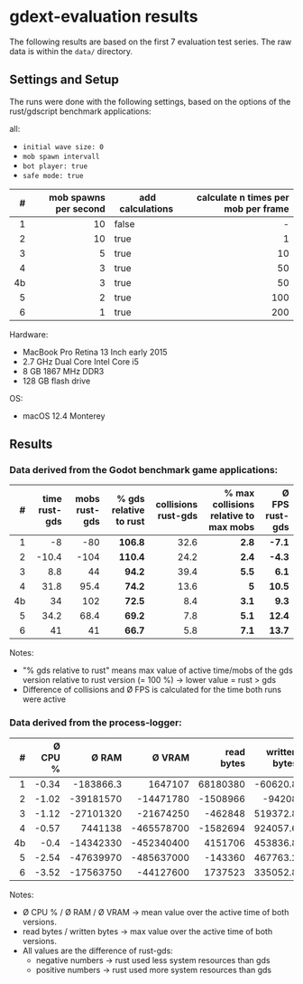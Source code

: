 # gdext-evaluation results
The following results are based on the first 7 evaluation test series. The raw data is within the `data/` directory.

## Settings and Setup
The runs were done with the following settings, based on the options of the rust/gdscript benchmark applications:

all:
- `initial wave size: 0`
- `mob spawn intervall`
- `bot player: true`
- `safe mode: true`

| # | mob spawns per second | add calculations | calculate n times per mob per frame |
| --: | -----: | ----- | -----: |
| 1 | 10 | false | - |
| 2 | 10 | true | 1 |
| 3 | 5 | true | 10 |
| 4 | 3 | true | 50 |
| 4b | 3 | true | 50 |
| 5 | 2 | true | 100 |
| 6 | 1 | true | 200 |

Hardware:
- MacBook Pro Retina 13 Inch early 2015
- 2.7 GHz Dual Core Intel Core i5
- 8 GB 1867 MHz DDR3
- 128 GB flash drive

OS:
- macOS 12.4 Monterey

## Results 

### Data derived from the Godot benchmark game applications:

| # | time rust-gds | mobs rust-gds | % gds relative to rust | collisions rust-gds | % max collisions relative to max mobs | Ø FPS rust-gds |
| --: | -----: | -----: | -----: | -----: | -----: | -----: |
| 1 | -8 | -80 | **106.8** | 32.6 | **2.8** | **-7.1** |
| 2 | -10.4 | -104 | **110.4** | 24.2 | **2.4** | **-4.3** |
| 3 | 8.8 | 44 | **94.2** | 39.4 | **5.5** | **6.1** |
| 4 | 31.8 | 95.4 | **74.2** | 13.6 | **5** | **10.5** |
| 4b | 34 | 102 | **72.5** | 8.4 | **3.1** | **9.3** |
| 5 | 34.2 | 68.4 | **69.2** | 7.8 | **5.1** | **12.4** |
| 6 | 41 | 41 | **66.7** | 5.8 | **7.1** | **13.7** |

Notes:
- "% gds relative to rust" means max value of active time/mobs of the gds version relative to rust version (= 100 %) -> lower value = rust > gds
- Difference of collisions and Ø FPS is calculated for the time both runs were active

### Data derived from the process-logger:

| # | Ø CPU % | Ø RAM | Ø VRAM | read bytes | written bytes |
| --: | -----: | -----: | -----: | -----: | -----: |
| 1 | -0.34| -183866.3 | 1647107 | 68180380 | -60620.8|
| 2 | -1.02 | -39181570 | -14471780 | -1508966 | -94208 |
| 3 | -1.12 | -27101320 | -21674250 | -462848 | 519372.8 |
| 4 | -0.57 | 7441138 | -465578700 | -1582694 | 924057.6 |
| 4b | -0.4 | -14342330 | -452340400 | 4151706 | 453836.8 |
| 5 | -2.54 | -47639970 | -485637000 | -143360 | 467763.2 |
| 6 | -3.52 | -17563750 |-44127600 | 1737523 | 335052.8 |

Notes:
- Ø CPU % / Ø RAM / Ø VRAM -> mean value over the active time of both versions.
- read bytes / written bytes -> max value over the active time of both versions.
- All values are the difference of rust-gds:
  - negative numbers -> rust used less system resources than gds
  - positive numbers -> rust used more system resources than gds

